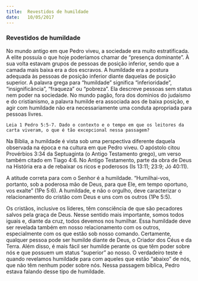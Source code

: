 ```yaml
---
title:  Revestidos de humildade
date:   10/05/2017
---
```


### Revestidos de humildade

No mundo antigo em que Pedro viveu, a sociedade era muito estratificada. A elite possuía o que hoje poderíamos chamar de “presença dominante”. À sua volta estavam grupos de pessoas de posição inferior, sendo que a camada mais baixa era a dos escravos. A humildade era a postura adequada às pessoas de posição inferior diante daquelas de posição superior. A palavra grega para “humildade” significa “inferioridade”, “insignificância”, “fraqueza” ou “pobreza”. Ela descreve pessoas sem status nem poder na sociedade. No mundo pagão, fora dos domínios do judaísmo e do cristianismo, a palavra humilde era associada aos de baixa posição, e agir com humildade não era necessariamente uma conduta apropriada para pessoas livres.

`Leia 1 Pedro 5:5-7. Dado o contexto e o tempo em que os leitores da carta viveram, o que é tão excepcional nessa passagem?`

Na Bíblia, a humildade é vista sob uma perspectiva diferente daquela observada na época e na cultura em que Pedro viveu. O apóstolo citou Provérbios 3:34 da Septuaginta (o Antigo Testamento grego), um verso também citado em Tiago 4:6. No Antigo Testamento, parte da obra de Deus na História era a de rebaixar os ricos e poderosos (Is 13:11; 23:9; Jó 40:11).

A atitude correta para com o Senhor é a humildade. “Humilhai-vos, portanto, sob a poderosa mão de Deus, para que Ele, em tempo oportuno, vos exalte” (1Pe 5:6). A humildade, e não o orgulho, deve caracterizar o relacionamento do cristão com Deus e uns com os outros (1Pe 5:5).

Os cristãos, inclusive os líderes, têm consciência de que são pecadores salvos pela graça de Deus. Nesse sentido mais importante, somos todos iguais e, diante da cruz, todos devemos nos humilhar. Essa humildade deve ser revelada também em nosso relacionamento com os outros, especialmente com os que estão sob nosso comando. Certamente, qualquer pessoa pode ser humilde diante de Deus, o Criador dos Céus e da Terra. Além disso, é mais fácil ser humilde perante os que têm poder sobre nós e que possuem um status “superior” ao nosso. O verdadeiro teste é quando revelamos humildade para com aqueles que estão “abaixo” de nós, que não têm nenhum poder sobre nós. Nessa passagem bíblica, Pedro estava falando desse tipo de humildade.